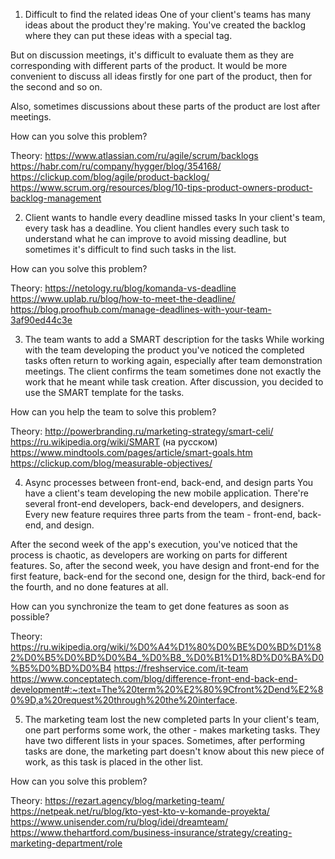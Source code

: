 1.	Difficult to find the related ideas
One of your client's teams has many ideas about the product they're making. You've created the backlog where they can put these ideas with a special tag.

But on discussion meetings, it's difficult to evaluate them as they are corresponding with different parts of the product. It would be more convenient to discuss all ideas firstly for one part of the product, then for the second and so on.

Also, sometimes discussions about these parts of the product are lost after meetings.

How can you solve this problem?

Theory:
https://www.atlassian.com/ru/agile/scrum/backlogs
https://habr.com/ru/company/hygger/blog/354168/
https://clickup.com/blog/agile/product-backlog/
https://www.scrum.org/resources/blog/10-tips-product-owners-product-backlog-management


2.	Client wants to handle every deadline missed tasks
In your client's team, every task has a deadline. You client handles every such task to understand what he can improve to avoid missing deadline, but sometimes it's difficult to find such tasks in the list.

How can you solve this problem?

Theory:
https://netology.ru/blog/komanda-vs-deadline
https://www.uplab.ru/blog/how-to-meet-the-deadline/
https://blog.proofhub.com/manage-deadlines-with-your-team-3af90ed44c3e


3.	The team wants to add a SMART description for the tasks
While working with the team developing the product you've noticed the completed tasks often return to working again, especially after team demonstration meetings. The client confirms the team sometimes done not exactly the work that he meant while task creation. After discussion, you decided to use the SMART template for the tasks.

How can you help the team to solve this problem?

Theory: 
http://powerbranding.ru/marketing-strategy/smart-celi/
https://ru.wikipedia.org/wiki/SMART (на русском)
https://www.mindtools.com/pages/article/smart-goals.htm
https://clickup.com/blog/measurable-objectives/


4.	Async processes between front-end, back-end, and design parts
You have a client's team developing the new mobile application. There're several front-end developers, back-end developers, and designers. Every new feature requires three parts from the team - front-end, back-end, and design. 

After the second week of the app's execution, you've noticed that the process is chaotic, as developers are working on parts for different features. So, after the second week, you have design and front-end for the first feature, back-end for the second one, design for the third, back-end for the fourth, and no done features at all.

How can you synchronize the team to get done features as soon as possible?

Theory:
https://ru.wikipedia.org/wiki/%D0%A4%D1%80%D0%BE%D0%BD%D1%82%D0%B5%D0%BD%D0%B4_%D0%B8_%D0%B1%D1%8D%D0%BA%D0%B5%D0%BD%D0%B4
https://freshservice.com/it-team 
https://www.conceptatech.com/blog/difference-front-end-back-end-development#:~:text=The%20term%20%E2%80%9Cfront%2Dend%E2%80%9D,a%20request%20through%20the%20interface. 


5.	The marketing team lost the new completed parts
In your client's team, one part performs some work, the other - makes marketing tasks. They have two different lists in your spaces. Sometimes, after performing tasks are done, the marketing part doesn't know about this new piece of work, as this task is placed in the other list.

How can you solve this problem?

Theory:
https://rezart.agency/blog/marketing-team/ 
https://netpeak.net/ru/blog/kto-yest-kto-v-komande-proyekta/ 
https://www.unisender.com/ru/blog/idei/dreamteam/ 
https://www.thehartford.com/business-insurance/strategy/creating-marketing-department/role 



